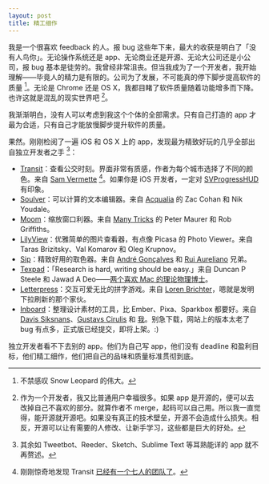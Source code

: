 ```yaml
---
layout: post
title: 精工细作
---
```


我是一个很喜欢 feedback 的人。报 bug 这些年下来，最大的收获是明白了「没有人鸟你」。无论操作系统还是 app、无论商业还是开源、无论大公司还是小公司，报 bug 基本是徒劳的。我曾经非常沮丧。但当我成为了一个开发者，我开始理解——毕竟人的精力是有限的。公司为了发展，不可能真的停下脚步提高软件的质量 [^1]。无论是 Chrome 还是 OS X，我都目睹了软件质量随着功能增多而下降。也许这就是混乱的现实世界吧 [^2]。

我渐渐明白，没有人可以考虑到我这个个体的全部需求。只有自己打造的 app 才最为合适，只有自己才能放慢脚步提升软件的质量。

果然。刚刚检阅了一遍 iOS 和 OS X 上的 app，发现最为精致好玩的几乎全部出自独立开发者之手 [^3]：

* [Transit](http://transitapp.com)：查看公交时刻。界面非常有质感，作者为每个城市选择了不同的颜色。来自 [Sam Vermette](http://samvermette.com) [^4]。如果你是 iOS 开发者，一定对 [SVProgressHUD](https://github.com/TransitApp/SVProgressHUD) 有印象。
* [Soulver](http://www.acqualia.com/soulver/)：可以计算的文本编辑器。来自 [Acqualia](http://www.acqualia.com) 的 Zac Cohan 和 Nik Youdale。
* [Moom](http://manytricks.com/moom/)：缩放窗口利器。来自 [Many Tricks](http://manytricks.com) 的 Peter Maurer 和 Rob Griffiths。
* [LilyView](http://lilyviewapp.com)：优雅简单的图片查看器，有点像 Picasa 的 Photo Viewer。来自 Taras Brizitsky、Val Komarov 和 Oleg Krupnov。
* [Sip](http://theolabrothers.com)：精致好用的取色器。来自 [André Gonçalves](http://andre-goncalves.com) 和 [Rui Aureliano](http://ruiaureliano.com) 兄弟。
* [Texpad](https://www.texpadapp.com)：「Research is hard, writing should be easy.」来自 Duncan P Steele 和 Jawad A Deo——[两个喜欢 Mac 的理论物理博士](https://www.texpadapp.com/aboutus)。
* [Letterpress](http://www.atebits.com/letterpress/)：交互可爱无比的拼字游戏。来自 [Loren Brichter](https://twitter.com/lorenb)，嗯就是发明下拉刷新的那个家伙。
* [Inboard](http://inboardapp.com)：整理设计素材的工具，比 Ember、Pixa、Sparkbox 都要好。来自 [Davis Siksnans](https://twitter.com/davissiksnans)、[Gustavs Cirulis](http://gustavscirulis.com) 和 [我](http://xhacker.im)。别急下载，网站上的版本太老了 bug 有点多，正式版已经提交，即将上架。:)

独立开发者看不下去别的 app。他们为自己写 app，他们没有 deadline 和盈利目标，他们精工细作，他们把自己的品味和质量标准贯彻到底。

[^1]: 不禁感叹 Snow Leopard 的伟大。
[^2]: 作为一个开发者，我又比普通用户幸福很多。如果 app 是开源的，便可以去改掉自己不喜欢的部分。就算作者不 merge，起码可以自己用。所以我一直觉得，能开源就开源吧。如果没有真正的技术壁垒，开源不会造成什么损失。相反，开源可以让有需要的人修改、让新手学习，这些都是巨大的好处。
[^3]: 其余如 Tweetbot、Reeder、Sketch、Sublime Text 等耳熟能详的 app 就不再赘述。
[^4]: 刚刚惊奇地发现 Transit [已经有一个七人的团队了](http://transitapp.com/about)。

